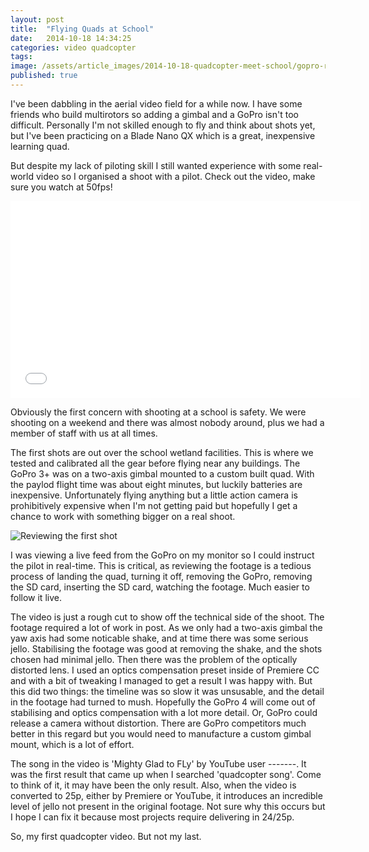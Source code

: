 ```yaml
---
layout: post
title:  "Flying Quads at School"
date:   2014-10-18 14:34:25
categories: video quadcopter
tags: 
image: /assets/article_images/2014-10-18-quadcopter-meet-school/gopro-remote.jpg
published: true
---
```




I've been dabbling in the aerial video field for a while now. I have some friends who build multirotors so adding a gimbal and a GoPro isn't too difficult. Personally I'm not skilled enough to fly and think about shots yet, but I've been practicing on a Blade Nano QX which is a great, inexpensive learning quad. 

But despite my lack of piloting skill I still wanted experience with some real-world video so I organised a shoot with a pilot. Check out the video, make sure you watch at 50fps! 

<iframe width="560" height="315" src="//www.youtube.com/embed/NAGMIkgL-RM" frameborder="0" allowfullscreen></iframe>

Obviously the first concern with shooting at a school is safety. We were shooting on a weekend and there was almost nobody around, plus we had a member of staff with us at all times.

The first shots are out over the school wetland facilities. This is where we tested and calibrated all the gear before flying near any buildings. The GoPro 3+ was on a two-axis gimbal mounted to a custom built quad. With the paylod flight time was about eight minutes, but luckily batteries are inexpensive. Unfortunately flying anything but a little action camera is prohibitively expensive when I'm not getting paid but hopefully I get a chance to work with something bigger on a real shoot.

![Reviewing the first shot]({{site.baseurl}}/assets/images/quad_laptop.jpg)

I was viewing a live feed from the GoPro on my monitor so I could instruct the pilot in real-time. This is critical, as reviewing the footage is a tedious process of landing the quad, turning it off, removing the GoPro, removing the SD card, inserting the SD card, watching the footage. Much easier to follow it live.

The video is just a rough cut to show off the technical side of the shoot. The footage required a lot of work in post. As we only had a two-axis gimbal the yaw axis had some noticable shake, and at time there was some serious jello. Stabilising the footage was good at removing the shake, and the shots chosen had minimal jello. Then there was the problem of the optically distorted lens. I used an optics compensation preset inside of Premiere CC and with a bit of tweaking I managed to get a result I was happy with. But this did two things: the timeline was so slow it was unsusable, and the detail in the footage had turned to mush. Hopefully the GoPro 4 will come out of stabilising and optics compensation with a lot more detail. Or, GoPro could release a camera without distortion. There are GoPro competitors much better in this regard but you would need to manufacture a custom gimbal mount, which is a lot of effort. 

The song in the video is 'Mighty Glad to FLy' by YouTube user -------. It was the first result that came up when I searched 'quadcopter song'. Come to think of it, it may have been the only result. Also, when the video is converted to 25p, either by Premiere or YouTube, it introduces an incredible level of jello not present in the original footage. Not sure why this occurs but I hope I can fix it because most projects require delivering in 24/25p.

So, my first quadcopter video. But not my last. 